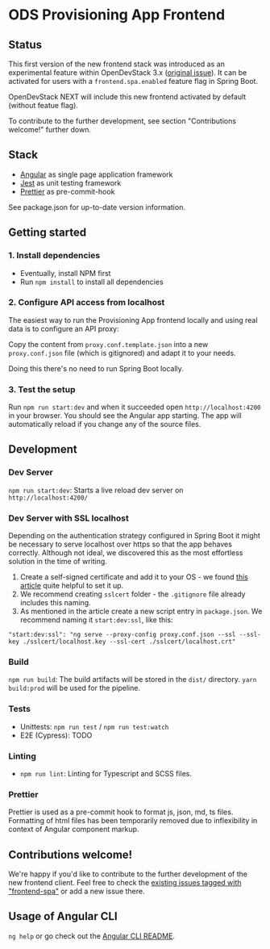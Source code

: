 # ODS Provisioning App Frontend

## Status

This first version of the new frontend stack was introduced as an experimental feature within OpenDevStack 3.x
([original issue](https://github.com/opendevstack/ods-provisioning-app/issues/518)). It can be activated for users with a
`frontend.spa.enabled` feature flag in Spring Boot.

OpenDevStack NEXT will include this new frontend activated by default (without featue flag).

To contribute to the further development, see section "Contributions welcome!" further down.

## Stack

- [Angular](https://angular.io/) as single page application framework
- [Jest](https://jestjs.io/) as unit testing framework
- [Prettier](https://prettier.io/) as pre-commit-hook

See package.json for up-to-date version information.

## Getting started

### 1. Install dependencies

- Eventually, install NPM first
- Run `npm install` to install all dependencies

### 2. Configure API access from localhost

The easiest way to run the Provisioning App frontend locally and using real data is to configure an API proxy:

Copy the content from `proxy.conf.template.json` into a new `proxy.conf.json` file (which is gitignored) and adapt it to your needs.

Doing this there's no need to run Spring Boot locally.

### 3. Test the setup

Run `npm run start:dev` and when it succeeded open `http://localhost:4200` in your browser. You should see the Angular app starting. The app
will automatically reload if you change any of the source files.

## Development

### Dev Server

`npm run start:dev`: Starts a live reload dev server on `http://localhost:4200/`

### Dev Server with SSL localhost

Depending on the authentication strategy configured in Spring Boot it might be necessary to serve localhost over https so that the app
behaves correctly. Although not ideal, we discovered this as the most effortless solution in the time of writing.

1. Create a self-signed certificate and add it to your OS - we found
   [this article](https://medium.com/@richardr39/using-angular-cli-to-serve-over-https-locally-70dab07417c8) quite helpful to set it up.
2. We recommend creating `sslcert` folder - the `.gitignore` file already includes this naming.
3. As mentioned in the article create a new script entry in `package.json`. We recommend naming it `start:dev:ssl`, like this:

`"start:dev:ssl": "ng serve --proxy-config proxy.conf.json --ssl --ssl-key ./sslcert/localhost.key --ssl-cert ./sslcert/localhost.crt"`

### Build

`npm run build`: The build artifacts will be stored in the `dist/` directory. `yarn build:prod` will be used for the pipeline.

### Tests

- Unittests: `npm run test` / `npm run test:watch`
- E2E (Cypress): TODO

### Linting

- `npm run lint`: Linting for Typescript and SCSS files.

### Prettier

Prettier is used as a pre-commit hook to format js, json, md, ts files. Formatting of html files has been temporarily removed due to
inflexibility in context of Angular component markup.

## Contributions welcome!

We're happy if you'd like to contribute to the further development of the new frontend client. Feel free to check the
[existing issues tagged with "frontend-spa"](https://github.com/opendevstack/ods-provisioning-app/labels/frontend-spa) or add a new issue
there.

## Usage of Angular CLI

`ng help` or go check out the [Angular CLI README](https://github.com/angular/angular-cli/blob/master/README.md).
